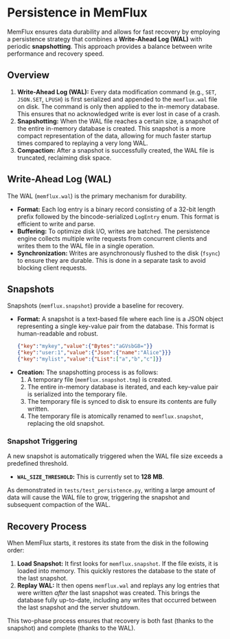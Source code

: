 # Persistence in MemFlux

MemFlux ensures data durability and allows for fast recovery by employing a persistence strategy that combines a **Write-Ahead Log (WAL)** with periodic **snapshotting**. This approach provides a balance between write performance and recovery speed.

## Overview

1.  **Write-Ahead Log (WAL):** Every data modification command (e.g., `SET`, `JSON.SET`, `LPUSH`) is first serialized and appended to the `memflux.wal` file on disk. The command is only then applied to the in-memory database. This ensures that no acknowledged write is ever lost in case of a crash.
2.  **Snapshotting:** When the WAL file reaches a certain size, a snapshot of the entire in-memory database is created. This snapshot is a more compact representation of the data, allowing for much faster startup times compared to replaying a very long WAL.
3.  **Compaction:** After a snapshot is successfully created, the WAL file is truncated, reclaiming disk space.

## Write-Ahead Log (WAL)

The WAL (`memflux.wal`) is the primary mechanism for durability.

*   **Format:** Each log entry is a binary record consisting of a 32-bit length prefix followed by the bincode-serialized `LogEntry` enum. This format is efficient to write and parse.
*   **Buffering:** To optimize disk I/O, writes are batched. The persistence engine collects multiple write requests from concurrent clients and writes them to the WAL file in a single operation.
*   **Synchronization:** Writes are asynchronously flushed to the disk (`fsync`) to ensure they are durable. This is done in a separate task to avoid blocking client requests.

## Snapshots

Snapshots (`memflux.snapshot`) provide a baseline for recovery.

*   **Format:** A snapshot is a text-based file where each line is a JSON object representing a single key-value pair from the database. This format is human-readable and robust.
    ```json
    {"key":"mykey","value":{"Bytes":"aGVsbG8="}}
    {"key":"user:1","value":{"Json":{"name":"Alice"}}}
    {"key":"mylist","value":{"List":["a","b","c"]}}
    ```
*   **Creation:** The snapshotting process is as follows:
    1.  A temporary file (`memflux.snapshot.tmp`) is created.
    2.  The entire in-memory database is iterated, and each key-value pair is serialized into the temporary file.
    3.  The temporary file is synced to disk to ensure its contents are fully written.
    4.  The temporary file is atomically renamed to `memflux.snapshot`, replacing the old snapshot.

### Snapshot Triggering

A new snapshot is automatically triggered when the WAL file size exceeds a predefined threshold.

*   **`WAL_SIZE_THRESHOLD`:** This is currently set to **128 MB**.

As demonstrated in `tests/test_persistence.py`, writing a large amount of data will cause the WAL file to grow, triggering the snapshot and subsequent compaction of the WAL.

## Recovery Process

When MemFlux starts, it restores its state from the disk in the following order:

1.  **Load Snapshot:** It first looks for `memflux.snapshot`. If the file exists, it is loaded into memory. This quickly restores the database to the state of the last snapshot.
2.  **Replay WAL:** It then opens `memflux.wal` and replays any log entries that were written *after* the last snapshot was created. This brings the database fully up-to-date, including any writes that occurred between the last snapshot and the server shutdown.

This two-phase process ensures that recovery is both fast (thanks to the snapshot) and complete (thanks to the WAL).
